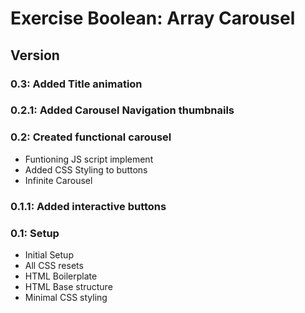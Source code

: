 # Exercise Boolean: Array Carousel

## Version

### 0.3: Added Title animation

### 0.2.1: Added Carousel Navigation thumbnails

### 0.2: Created functional carousel

* Funtioning JS script implement
* Added CSS Styling to buttons
* Infinite Carousel

### 0.1.1: Added interactive buttons

### 0.1: Setup

* Initial Setup
* All CSS resets
* HTML Boilerplate
* HTML Base structure
* Minimal CSS styling
